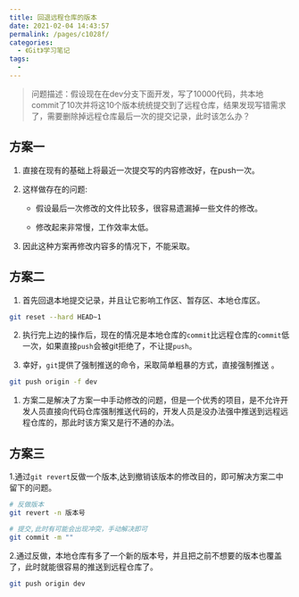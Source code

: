 ```yaml
---
title: 回退远程仓库的版本
date: 2021-02-04 14:43:57
permalink: /pages/c1028f/
categories:
  - 《Git》学习笔记
tags:
  -
---
```


> 问题描述：假设现在在dev分支下面开发，写了10000代码，共本地commit了10次并将这10个版本统统提交到了远程仓库，结果发现写错需求了，需要删除掉远程仓库最后一次的提交记录，此时该怎么办？


## 方案一

1. 直接在现有的基础上将最近一次提交写的内容修改好，在push一次。

2. 这样做存在的问题:

   * 假设最后一次修改的文件比较多，很容易遗漏掉一些文件的修改。
   
   * 修改起来非常慢，工作效率太低。
3. 因此这种方案再修改内容多的情况下，不能采取。

## 方案二

1. 首先回退本地提交记录，并且让它影响工作区、暂存区、本地仓库区。

```sh
git reset --hard HEAD~1
```

2. 执行完上边的操作后，现在的情况是本地仓库的`commit`比远程仓库的`commit`低一次，如果直接`push`会被git拒绝了，不让提`push`。

3. 幸好，`git`提供了强制推送的命令，采取简单粗暴的方式，直接强制推送 。

```bash
git push origin -f dev
```
1. 方案二是解决了方案一中手动修改的问题，但是一个优秀的项目，是不允许开发人员直接向代码仓库强制推送代码的，开发人员是没办法强中推送到远程远程仓库的，那此时该方案又是行不通的办法。

## 方案三

1.通过`git revert`反做一个版本,达到撤销该版本的修改目的，即可解决方案二中留下的问题。

```bash
# 反做版本
git revert -n 版本号

# 提交,此时有可能会出现冲突，手动解决即可
git commit -m ""
```

2.通过反做，本地仓库有多了一个新的版本号，并且把之前不想要的版本也覆盖了，此时就能很容易的推送到远程仓库了。

```bash
git push origin dev
```